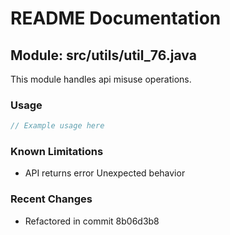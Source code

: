 # README Documentation

## Module: src/utils/util_76.java

This module handles api misuse operations.

### Usage

```javascript
// Example usage here
```

### Known Limitations

- API returns error Unexpected behavior

### Recent Changes

- Refactored in commit 8b06d3b8
